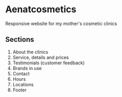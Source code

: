 # Aenatcosmetics

Responsive website for my mother's cosmetic clinics

## Sections

1. About the clinics
2. Service, details and prices
3. Testimonials (customer feedback)
4. Brands in use
5. Contact
6. Hours
7. Locations
8. Footer
